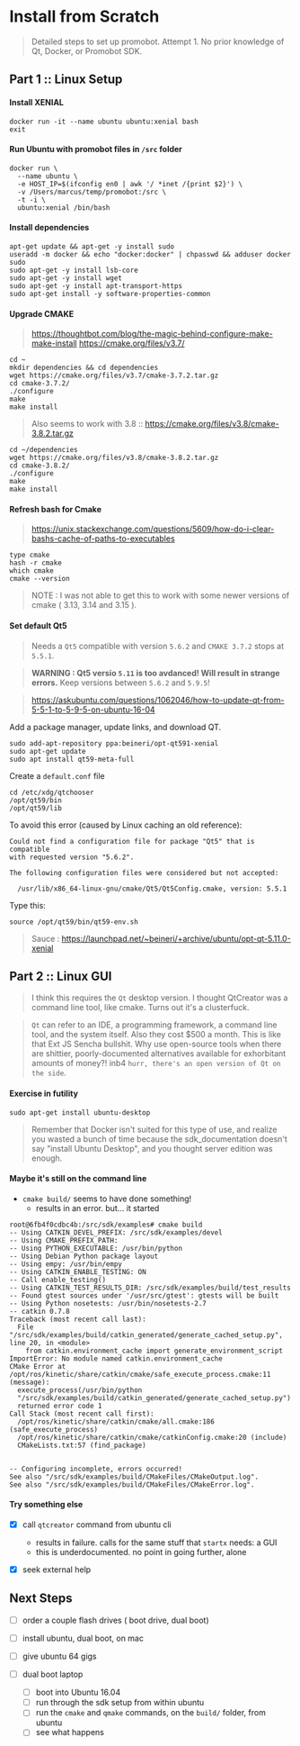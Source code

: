 # Install from Scratch 

> Detailed steps to set up promobot. Attempt 1. No prior knowledge of Qt, Docker, or Promobot SDK.  


## Part 1 :: Linux Setup 

#### Install XENIAL 

    docker run -it --name ubuntu ubuntu:xenial bash
    exit 


#### Run Ubuntu with promobot files in `/src` folder 

```
docker run \
  --name ubuntu \
  -e HOST_IP=$(ifconfig en0 | awk '/ *inet /{print $2}') \
  -v /Users/marcus/temp/promobot:/src \
  -t -i \
  ubuntu:xenial /bin/bash
```


#### Install dependencies 

```
apt-get update && apt-get -y install sudo
useradd -m docker && echo "docker:docker" | chpasswd && adduser docker sudo
sudo apt-get -y install lsb-core
sudo apt-get -y install wget
sudo apt-get -y install apt-transport-https
sudo apt-get install -y software-properties-common 
```


#### Upgrade CMAKE 

> https://thoughtbot.com/blog/the-magic-behind-configure-make-make-install
> https://cmake.org/files/v3.7/

```
cd ~
mkdir dependencies && cd dependencies 
wget https://cmake.org/files/v3.7/cmake-3.7.2.tar.gz
cd cmake-3.7.2/
./configure
make 
make install
```

> Also seems to work with 3.8 :: https://cmake.org/files/v3.8/cmake-3.8.2.tar.gz

```
cd ~/dependencies 
wget https://cmake.org/files/v3.8/cmake-3.8.2.tar.gz
cd cmake-3.8.2/
./configure
make 
make install
```


#### Refresh bash for Cmake 

> https://unix.stackexchange.com/questions/5609/how-do-i-clear-bashs-cache-of-paths-to-executables

```
type cmake
hash -r cmake 
which cmake 
cmake --version 
```

> NOTE : I was not able to get this to work with some newer versions of cmake ( 3.13, 3.14 and 3.15 ).


#### Set default Qt5 

> Needs a `Qt5` compatible with version `5.6.2` and `CMAKE 3.7.2` stops at `5.5.1`.  

> **WARNING : Qt5 versio `5.11` is too avdanced! Will result in strange errors.** Keep versions between `5.6.2` and `5.9.5`!  

> https://askubuntu.com/questions/1062046/how-to-update-qt-from-5-5-1-to-5-9-5-on-ubuntu-16-04

Add a package manager, update links, and download QT. 
```
sudo add-apt-repository ppa:beineri/opt-qt591-xenial
sudo apt-get update 
sudo apt install qt59-meta-full
```

Create a `default.conf` file 
```
cd /etc/xdg/qtchooser
/opt/qt59/bin
/opt/qt59/lib
``` 

To avoid this error (caused by Linux caching an old reference):

    Could not find a configuration file for package "Qt5" that is compatible
    with requested version "5.6.2".
  
    The following configuration files were considered but not accepted:
  
      /usr/lib/x86_64-linux-gnu/cmake/Qt5/Qt5Config.cmake, version: 5.5.1

Type this:

    source /opt/qt59/bin/qt59-env.sh 

> Sauce : https://launchpad.net/~beineri/+archive/ubuntu/opt-qt-5.11.0-xenial



## Part 2 :: Linux GUI 

> I think this requires the `Qt` desktop version. I thought QtCreator was a command line tool, like cmake. Turns out it's a clusterfuck.  

> `Qt` can refer to an IDE, a programming framework, a command line tool, and the system itself. Also they cost $500 a month. This is like that Ext JS Sencha bullshit. Why use open-source tools when there are shittier, poorly-documented alternatives available for exhorbitant amounts of money?! inb4 `hurr, there's an open version of Qt on the side`.    


#### Exercise in futility 

    sudo apt-get install ubuntu-desktop

> Remember that Docker isn't suited for this type of use, and realize you wasted a bunch of time because the sdk_documentation doesn't say "install Ubuntu Desktop", and you thought server edition was enough.  


#### Maybe it's still on the command line

- `cmake build/` seems to have done something!
    - results in an error. but... it started 

```
root@6fb4f0cdbc4b:/src/sdk/examples# cmake build
-- Using CATKIN_DEVEL_PREFIX: /src/sdk/examples/devel
-- Using CMAKE_PREFIX_PATH:
-- Using PYTHON_EXECUTABLE: /usr/bin/python
-- Using Debian Python package layout
-- Using empy: /usr/bin/empy
-- Using CATKIN_ENABLE_TESTING: ON
-- Call enable_testing()
-- Using CATKIN_TEST_RESULTS_DIR: /src/sdk/examples/build/test_results
-- Found gtest sources under '/usr/src/gtest': gtests will be built
-- Using Python nosetests: /usr/bin/nosetests-2.7
-- catkin 0.7.8
Traceback (most recent call last):
  File "/src/sdk/examples/build/catkin_generated/generate_cached_setup.py", line 20, in <module>
    from catkin.environment_cache import generate_environment_script
ImportError: No module named catkin.environment_cache
CMake Error at /opt/ros/kinetic/share/catkin/cmake/safe_execute_process.cmake:11 (message):
  execute_process(/usr/bin/python
  "/src/sdk/examples/build/catkin_generated/generate_cached_setup.py")
  returned error code 1
Call Stack (most recent call first):
  /opt/ros/kinetic/share/catkin/cmake/all.cmake:186 (safe_execute_process)
  /opt/ros/kinetic/share/catkin/cmake/catkinConfig.cmake:20 (include)
  CMakeLists.txt:57 (find_package)


-- Configuring incomplete, errors occurred!
See also "/src/sdk/examples/build/CMakeFiles/CMakeOutput.log".
See also "/src/sdk/examples/build/CMakeFiles/CMakeError.log".
```

#### Try something else 

- [x] call `qtcreator` command from ubuntu cli
    - results in failure. calls for the same stuff that `startx` needs: a GUI 
    - this is underdocumented. no point in going further, alone 
    
- [x] seek external help



## Next Steps  

- [ ] order a couple flash drives ( boot drive, dual boot)
- [ ] install ubuntu, dual boot, on mac
- [ ] give ubuntu 64 gigs 

- [ ] dual boot laptop 
    - [ ] boot into Ubuntu 16.04 
    - [ ] run through the sdk setup from within ubuntu
    - [ ] run the `cmake` and `qmake` commands, on the `build/` folder, from ubuntu
    - [ ] see what happens 
